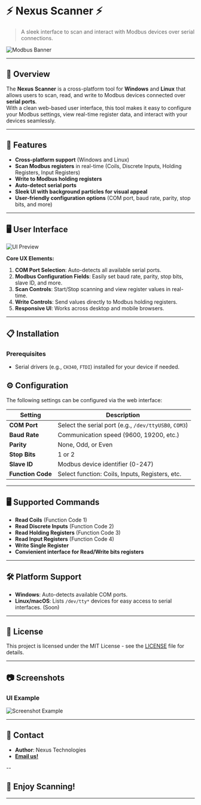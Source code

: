 # ⚡ **Nexus Scanner** ⚡  
> A sleek interface to scan and interact with Modbus devices over serial connections.

![Modbus Banner](https://via.placeholder.com/1200x300?text=Modbus+RTU+Scanner+%7C+Cross-platform+Modbus+Client)  

---

## 🚀 **Overview**  
The **Nexus Scanner** is a cross-platform tool for **Windows** and **Linux** that allows users to scan, read, and write to Modbus devices connected over **serial ports**.  
With a clean web-based user interface, this tool makes it easy to configure your Modbus settings, view real-time register data, and interact with your devices seamlessly.

---

## 🎯 **Features**  
- **Cross-platform support** (Windows and Linux)  
- **Scan Modbus registers** in real-time (Coils, Discrete Inputs, Holding Registers, Input Registers)  
- **Write to Modbus holding registers**  
- **Auto-detect serial ports**  
- **Sleek UI with background particles for visual appeal**  
- **User-friendly configuration options** (COM port, baud rate, parity, stop bits, and more)  

---

## 🖥️ **User Interface**  

![UI Preview](https://via.placeholder.com/800x400?text=UI+Preview+Placeholder)  

**Core UX Elements:**  
1. **COM Port Selection**: Auto-detects all available serial ports.  
2. **Modbus Configuration Fields**: Easily set baud rate, parity, stop bits, slave ID, and more.  
3. **Scan Controls**: Start/Stop scanning and view register values in real-time.  
4. **Write Controls**: Send values directly to Modbus holding registers.  
5. **Responsive UI**: Works across desktop and mobile browsers.

---

## 📋 **Installation**  

### Prerequisites  
- Serial drivers (e.g., `CH340`, `FTDI`) installed for your device if needed.  


## ⚙️ **Configuration**  
The following settings can be configured via the web interface:  

| **Setting**       | **Description**                                   |
|-------------------|---------------------------------------------------|
| **COM Port**      | Select the serial port (e.g., `/dev/ttyUSB0`, `COM3`) |
| **Baud Rate**     | Communication speed (9600, 19200, etc.)            |
| **Parity**        | None, Odd, or Even                                 |
| **Stop Bits**     | 1 or 2                                             |
| **Slave ID**      | Modbus device identifier (0-247)                   |
| **Function Code** | Select function: Coils, Inputs, Registers, etc.    |

---

## 🖥️ **Supported Commands**  
- **Read Coils** (Function Code 1)  
- **Read Discrete Inputs** (Function Code 2)  
- **Read Holding Registers** (Function Code 3)  
- **Read Input Registers** (Function Code 4)  
- **Write Single Register**
- **Convienient interface for Read/Write bits registers**

---

## 🛠️ **Platform Support**  
- **Windows**: Auto-detects available COM ports.  
- **Linux/macOS**: Lists `/dev/tty*` devices for easy access to serial interfaces. (Soon)

---


## 📜 **License**  
This project is licensed under the MIT License - see the [LICENSE](LICENSE) file for details.

---

## 📷 **Screenshots**  
### UI Example  
![Screenshot Example](https://via.placeholder.com/800x400?text=Screenshot+Placeholder)  

---

## 🔗 **Contact**  
- **Author**: Nexus Technologies 
- [**Email us!**](mailto:scanner@nexus-te.com)  

--

## 🎉 **Enjoy Scanning!**  
---
